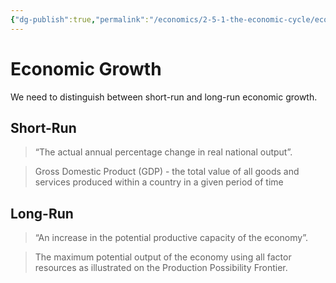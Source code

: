 ```yaml
---
{"dg-publish":true,"permalink":"/economics/2-5-1-the-economic-cycle/economic-growth/","dgHomeLink":true,"dgPassFrontmatter":false}
---
```



# Economic Growth
We need to distinguish between short-run and long-run economic growth.

## Short-Run
> “The actual annual percentage change in real national output”.

>Gross Domestic Product (GDP) - the total value of all goods and services produced within a country in a given period of time

## Long-Run
> “An increase in the potential productive capacity of the economy”.

> The maximum potential output of the economy using all factor resources as illustrated on the Production Possibility Frontier.

